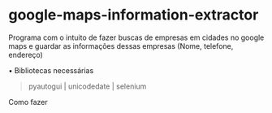 # google-maps-information-extractor
Programa com o intuito de fazer buscas de empresas em cidades no google maps e guardar as informações dessas empresas (Nome, telefone, endereço)

• Bibliotecas necessárias

> pyautogui |
> unicodedate |
> selenium

Como fazer 
